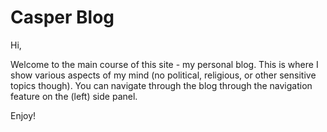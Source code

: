 # Casper Blog

Hi,

Welcome to the main course of this site - my personal blog. This is where I show various aspects of my mind (no political, religious, or other sensitive topics though). You can navigate through the blog through the navigation feature on the (left) side panel.

Enjoy!